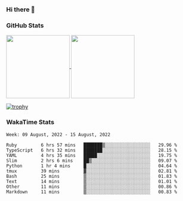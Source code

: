 ### Hi there 👋

### GitHub Stats

<a href="https://github.com/anuraghazra/github-readme-stats">
  <img align="center" height="170px" src="https://github-readme-stats.vercel.app/api/top-langs/?username=tksfjt1024&layout=compact&count_private=true&show_icons=true&show_icons=true&theme=graywhite" />
</a>
<a href="https://github.com/anuraghazra/github-readme-stats">
  <img align="center" height="170px" src="https://github-readme-stats.vercel.app/api?username=tksfjt1024&count_private=true&show_icons=true&show_icons=true&theme=graywhite" />
</a>

[![trophy](https://github-profile-trophy.vercel.app/?username=tksfjt1024)](https://github.com/ryo-ma/github-profile-trophy)

### WakaTime Stats

<!--START_SECTION:waka-->
```text
Week: 09 August, 2022 - 15 August, 2022

Ruby         6 hrs 57 mins   ███████▒░░░░░░░░░░░░░░░░░   29.96 % 
TypeScript   6 hrs 32 mins   ███████░░░░░░░░░░░░░░░░░░   28.15 % 
YAML         4 hrs 35 mins   █████░░░░░░░░░░░░░░░░░░░░   19.75 % 
Slim         2 hrs 6 mins    ██▒░░░░░░░░░░░░░░░░░░░░░░   09.07 % 
Python       1 hr 4 mins     █░░░░░░░░░░░░░░░░░░░░░░░░   04.64 % 
tmux         39 mins         ▓░░░░░░░░░░░░░░░░░░░░░░░░   02.81 % 
Bash         25 mins         ▒░░░░░░░░░░░░░░░░░░░░░░░░   01.83 % 
Text         14 mins         ▒░░░░░░░░░░░░░░░░░░░░░░░░   01.01 % 
Other        11 mins         ▒░░░░░░░░░░░░░░░░░░░░░░░░   00.86 % 
Markdown     11 mins         ▒░░░░░░░░░░░░░░░░░░░░░░░░   00.83 % 
```
<!--END_SECTION:waka-->
